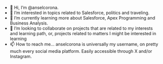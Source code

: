 - 👋 Hi, I’m @anselcorona.
- 👀 I’m interested in topics related to Salesforce, politics and traveling.
- 🌱 I’m currently learning more about Salesforce, Apex Programming and Business Analysis.
- 💞️ I’m looking to collaborate on projects that are related to my interests and learning path, or, projects related to matters I might be interested in learning
- 📫 How to reach me... anselcorona is universally my username, on pretty much every social media platform. Easily accessible through X and/or Instagram. 
